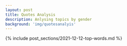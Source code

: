 ```yaml
---
layout: post
title: Quotes Analysis
description: Anlysing topics by gender
background: 'img/quotesanalyis'
---
```


{% include post_sections/2021-12-12-top-words.md %} 